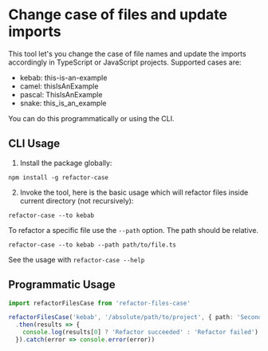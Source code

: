 # Change case of files and update imports 

This tool let's you change the case of file names and update the imports accordingly in TypeScript or JavaScript projects. Supported cases are:

* kebab: this-is-an-example
* camel: thisIsAnExample
* pascal: ThisIsAnExample
* snake: this_is_an_example

You can do this programmatically or using the CLI.

## CLI Usage

1. Install the package globally:

```
npm install -g refactor-case
```

2. Invoke the tool, here is the basic usage which will refactor files inside current directory (not recursively):

```
refactor-case --to kebab
```

To refactor a specific file use the `--path` option. The path should be relative.

```
refactor-case --to kebab --path path/to/file.ts
```

See the usage with `refactor-case --help`

## Programmatic Usage

```typescript
import refactorFilesCase from 'refactor-files-case'

refactorFilesCase('kebab', '/absolute/path/to/project', { path: 'SecondFile.ts' })
  .then(results => {
    console.log(results[0] ? 'Refactor succeeded' : 'Refactor failed')
  }).catch(error => console.error(error))
```